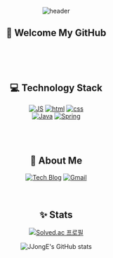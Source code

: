 <div align='center'>

![header](https://capsule-render.vercel.app/api?type=waving&color=auto&height=236&section=header&text=JJongE's%20GitHub&fontSize=75)
  
##  💬 Welcome My GitHub
<br><br><br>
## 💻 Technology Stack


[![JS](https://img.shields.io/badge/JavaScript-F7DF1E?style=flat-square&logo=JavaScript&logoColor=black)]()
  [![html](https://img.shields.io/badge/Html-E34F26?style=flat-square&logo=Html5&logoColor=white)]()
  [![css](https://img.shields.io/badge/CSS-1572B6?style=flat-square&logo=CSS3&logoColor=white)]()
<br>
[![Java](https://img.shields.io/badge/Java-007396?style=flat-square&logo=Java&logoColor=white)](https://github.com/Joowon0220/weather) [![Spring](https://img.shields.io/badge/Spring-6DB33F?style=flat-square&logo=Spring&logoColor=white)](https://github.com/Joowon0220/SpringMVC)
<br>
<br><br><br>

## 🧑 About Me

  
[![Tech Blog](https://img.shields.io/badge/Blog-FF5722?style=flat-square&logo=blogger&logoColor=white)](https://jjdevelop.tistory.com/) [![Gmail](https://img.shields.io/badge/Gmail-EA4335?style=flat-square&logo=Gmail&logoColor=white)](mailto:dlguswhd00110011@gmail.com)
<br><br><br>
## ✨ Stats


[![Solved.ac
프로필](http://mazassumnida.wtf/api/v2/generate_badge?boj=hyunjong0102)](https://solved.ac/hyunjong0102)

  ![JJongE's GitHub stats](https://github-readme-stats.vercel.app/api?username=DevelopJJong&show_icons=true)
    
</div>
